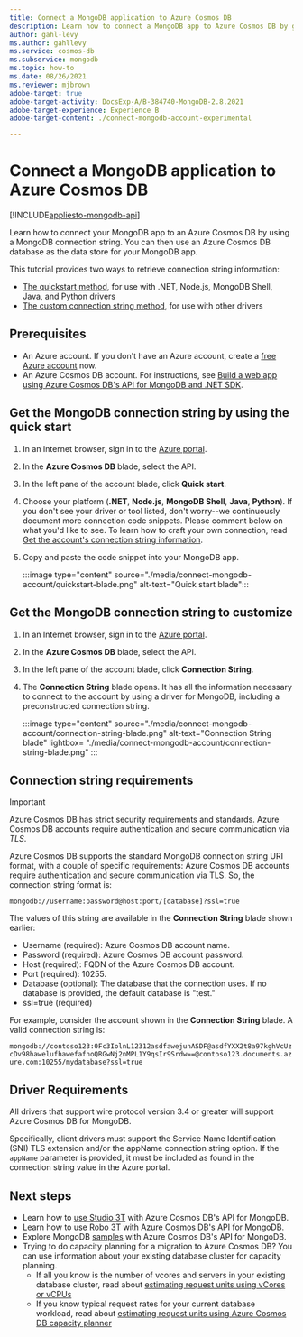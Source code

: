 ```yaml
---
title: Connect a MongoDB application to Azure Cosmos DB
description: Learn how to connect a MongoDB app to Azure Cosmos DB by getting the connection string from Azure portal
author: gahl-levy
ms.author: gahllevy
ms.service: cosmos-db
ms.subservice: mongodb
ms.topic: how-to
ms.date: 08/26/2021
ms.reviewer: mjbrown
adobe-target: true
adobe-target-activity: DocsExp-A/B-384740-MongoDB-2.8.2021
adobe-target-experience: Experience B
adobe-target-content: ./connect-mongodb-account-experimental

---
```

# Connect a MongoDB application to Azure Cosmos DB
[!INCLUDE[appliesto-mongodb-api](../includes/appliesto-mongodb-api.md)]

Learn how to connect your MongoDB app to an Azure Cosmos DB by using a MongoDB connection string. You can then use an Azure Cosmos DB database as the data store for your MongoDB app.

This tutorial provides two ways to retrieve connection string information:

- [The quickstart method](#get-the-mongodb-connection-string-by-using-the-quick-start), for use with .NET, Node.js, MongoDB Shell, Java, and Python drivers
- [The custom connection string method](#get-the-mongodb-connection-string-to-customize), for use with other drivers

## Prerequisites

- An Azure account. If you don't have an Azure account, create a [free Azure account](https://azure.microsoft.com/free/) now.
- An Azure Cosmos DB account. For instructions, see [Build a web app using Azure Cosmos DB's API for MongoDB and .NET SDK](create-mongodb-dotnet.md).

## Get the MongoDB connection string by using the quick start

1. In an Internet browser, sign in to the [Azure portal](https://portal.azure.com).
2. In the **Azure Cosmos DB** blade, select the API.
3. In the left pane of the account blade, click **Quick start**.
4. Choose your platform (**.NET**, **Node.js**, **MongoDB Shell**, **Java**, **Python**). If you don't see your driver or tool listed, don't worry--we continuously document more connection code snippets. Please comment below on what you'd like to see. To learn how to craft your own connection, read [Get the account's connection string information](#get-the-mongodb-connection-string-to-customize).
5. Copy and paste the code snippet into your MongoDB app.

    :::image type="content" source="./media/connect-mongodb-account/quickstart-blade.png" alt-text="Quick start blade":::

## Get the MongoDB connection string to customize

1. In an Internet browser, sign in to the [Azure portal](https://portal.azure.com).
2. In the **Azure Cosmos DB** blade, select the API.
3. In the left pane of the account blade, click **Connection String**.
4. The **Connection String** blade opens. It has all the information necessary to connect to the account by using a driver for MongoDB, including a preconstructed connection string.

   :::image type="content" source="./media/connect-mongodb-account/connection-string-blade.png" alt-text="Connection String blade" lightbox= "./media/connect-mongodb-account/connection-string-blade.png" :::

## Connection string requirements

> [!Important]
> Azure Cosmos DB has strict security requirements and standards. Azure Cosmos DB accounts require authentication and secure communication via *TLS*.

Azure Cosmos DB supports the standard MongoDB connection string URI format, with a couple of specific requirements: Azure Cosmos DB accounts require authentication and secure communication via TLS. So, the connection string format is:

`mongodb://username:password@host:port/[database]?ssl=true`

The values of this string are available in the **Connection String** blade shown earlier:

* Username (required): Azure Cosmos DB account name.
* Password (required): Azure Cosmos DB account password.
* Host (required): FQDN of the Azure Cosmos DB account.
* Port (required): 10255.
* Database (optional): The database that the connection uses. If no database is provided, the default database is "test."
* ssl=true (required)

For example, consider the account shown in the **Connection String** blade. A valid connection string is:

`mongodb://contoso123:0Fc3IolnL12312asdfawejunASDF@asdfYXX2t8a97kghVcUzcDv98hawelufhawefafnoQRGwNj2nMPL1Y9qsIr9Srdw==@contoso123.documents.azure.com:10255/mydatabase?ssl=true`

## Driver Requirements

All drivers that support wire protocol version 3.4 or greater will support Azure Cosmos DB for MongoDB.

Specifically, client drivers must support the Service Name Identification (SNI) TLS extension and/or the appName connection string option. If the `appName` parameter is provided, it must be included as found in the connection string value in the Azure portal.

## Next steps

- Learn how to [use Studio 3T](connect-using-mongochef.md) with Azure Cosmos DB's API for MongoDB.
- Learn how to [use Robo 3T](connect-using-robomongo.md) with Azure Cosmos DB's API for MongoDB.
- Explore MongoDB [samples](nodejs-console-app.md) with Azure Cosmos DB's API for MongoDB.
- Trying to do capacity planning for a migration to Azure Cosmos DB? You can use information about your existing database cluster for capacity planning.
    - If all you know is the number of vcores and servers in your existing database cluster, read about [estimating request units using vCores or vCPUs](../convert-vcore-to-request-unit.md) 
    - If you know typical request rates for your current database workload, read about [estimating request units using Azure Cosmos DB capacity planner](estimate-ru-capacity-planner.md)
